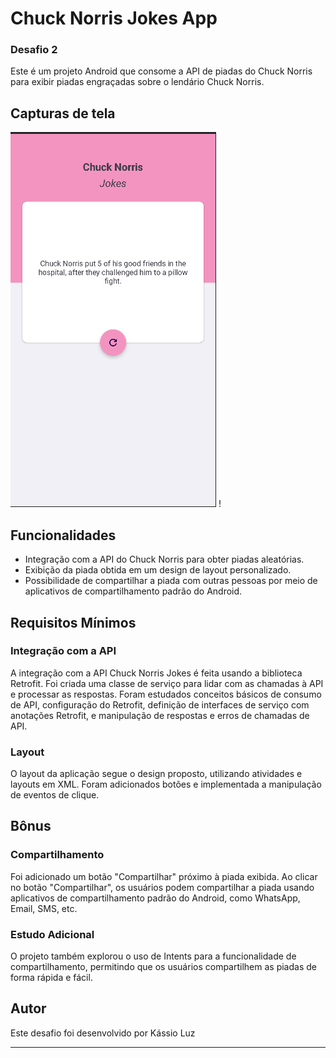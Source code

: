 # Chuck Norris Jokes App

### Desafio 2

Este é um projeto Android que consome a API de piadas do Chuck Norris para exibir piadas engraçadas sobre o lendário Chuck Norris.

## Capturas de tela

![Captura de tela 1](img/app.png) !

## Funcionalidades

- Integração com a API do Chuck Norris para obter piadas aleatórias.
- Exibição da piada obtida em um design de layout personalizado.
- Possibilidade de compartilhar a piada com outras pessoas por meio de aplicativos de compartilhamento padrão do Android.

## Requisitos Mínimos

### Integração com a API

A integração com a API Chuck Norris Jokes é feita usando a biblioteca Retrofit. Foi criada uma classe de serviço para lidar com as chamadas à API e processar as respostas. Foram estudados conceitos básicos de consumo de API, configuração do Retrofit, definição de interfaces de serviço com anotações Retrofit, e manipulação de respostas e erros de chamadas de API.

### Layout

O layout da aplicação segue o design proposto, utilizando atividades e layouts em XML. Foram adicionados botões e implementada a manipulação de eventos de clique.

## Bônus

### Compartilhamento

Foi adicionado um botão "Compartilhar" próximo à piada exibida. Ao clicar no botão "Compartilhar", os usuários podem compartilhar a piada usando aplicativos de compartilhamento padrão do Android, como WhatsApp, Email, SMS, etc.

### Estudo Adicional

O projeto também explorou o uso de Intents para a funcionalidade de compartilhamento, permitindo que os usuários compartilhem as piadas de forma rápida e fácil.

## Autor

Este desafio foi desenvolvido por Kássio Luz

---
